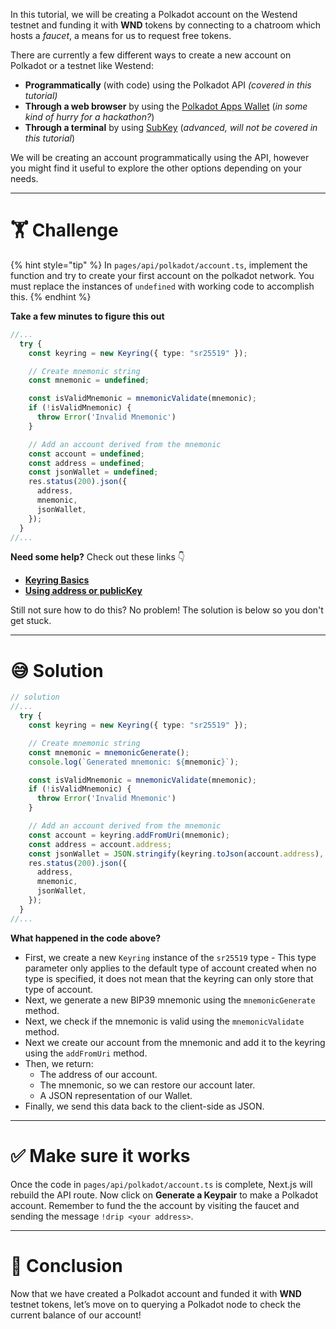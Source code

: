 In this tutorial, we will be creating a Polkadot account on the Westend testnet and funding it with **WND** tokens by connecting to a chatroom which hosts a _faucet_, a means for us to request free tokens.

There are currently a few different ways to create a new account on Polkadot or a testnet like Westend:

- **Programmatically** (with code) using the Polkadot API _(covered in this tutorial)_
- **Through a web browser** by using the [Polkadot Apps Wallet](https://polkadot.js.org/apps/#/accounts) (_in some kind of hurry for a hackathon?_)
- **Through a terminal** by using [SubKey](https://wiki.polkadot.network/docs/en/learn-account-generation#subkey) (_advanced, will not be covered in this tutorial_)

We will be creating an account programmatically using the API, however you might find it useful to explore the other options depending on your needs.

---

# 🏋️ Challenge

{% hint style="tip" %}
In `pages/api/polkadot/account.ts`, implement the function and try to create your first account on the polkadot network. You must replace the instances of `undefined` with working code to accomplish this.
{% endhint %}

**Take a few minutes to figure this out**

```typescript
//...
  try {
    const keyring = new Keyring({ type: "sr25519" });

    // Create mnemonic string
    const mnemonic = undefined;

    const isValidMnemonic = mnemonicValidate(mnemonic);
    if (!isValidMnemonic) {
      throw Error('Invalid Mnemonic')
    }

    // Add an account derived from the mnemonic
    const account = undefined;
    const address = undefined;
    const jsonWallet = undefined;
    res.status(200).json({
      address,
      mnemonic,
      jsonWallet,
    });
  }
//...
```

**Need some help?** Check out these links 👇

- [**Keyring Basics**](https://polkadot.js.org/docs/keyring/start/basics)
- [**Using address or publicKey**](https://polkadot.js.org/docs/keyring/start/sign-verify#verify-using-address-or-publickey)

Still not sure how to do this? No problem! The solution is below so you don't get stuck.

---

# 😅 Solution

```typescript
// solution
//...
  try {
    const keyring = new Keyring({ type: "sr25519" });

    // Create mnemonic string
    const mnemonic = mnemonicGenerate();
    console.log(`Generated mnemonic: ${mnemonic}`);

    const isValidMnemonic = mnemonicValidate(mnemonic);
    if (!isValidMnemonic) {
      throw Error('Invalid Mnemonic')
    }

    // Add an account derived from the mnemonic
    const account = keyring.addFromUri(mnemonic);
    const address = account.address;
    const jsonWallet = JSON.stringify(keyring.toJson(account.address), null, 2)
    res.status(200).json({
      address,
      mnemonic,
      jsonWallet,
    });
  }
//...
```

**What happened in the code above?**

- First, we create a new `Keyring` instance of the `sr25519` type - This type parameter only applies to the default type of account created when no type is specified, it does not mean that the keyring can only store that type of account.
- Next, we generate a new BIP39 mnemonic using the `mnemonicGenerate` method.
- Next, we check if the mnemonic is valid using the `mnemonicValidate` method.
- Next we create our account from the mnemonic and add it to the keyring using the `addFromUri` method.
- Then, we return:
  - The address of our account.
  - The mnemonic, so we can restore our account later.
  - A JSON representation of our Wallet.
- Finally, we send this data back to the client-side as JSON.

---

# ✅ Make sure it works

Once the code in `pages/api/polkadot/account.ts` is complete, Next.js will rebuild the API route. Now click on **Generate a Keypair** to make a Polkadot account. Remember to fund the the account by visiting the faucet and sending the message `!drip <your address>`.

---

# 🏁 Conclusion

Now that we have created a Polkadot account and funded it with **WND** testnet tokens, let’s move on to querying a Polkadot node to check the current balance of our account!
